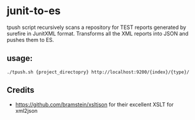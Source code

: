 # junit-to-es

tpush script recursively scans a repository for TEST reports generated by surefire in JunitXML format. Transforms all the XML reports into JSON and pushes them to ES.

## usage: 

```
./tpush.sh {project_directopry} http://localhost:9200/{index}/{type}/
```


## Credits

- https://github.com/bramstein/xsltjson for their excellent XSLT for xml2json
